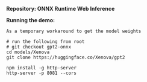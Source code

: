 **Repository: ONNX Runtime Web Inference**

**Running the demo:**

```
As a temporary workaround to get the model weights

# run the following from root 
# git checkout gpt2-onnx
cd models/Xenova
git clone https://huggingface.co/Xenova/gpt2
```

``` 
npm install -g http-server
http-server -p 8081 --cors
```



